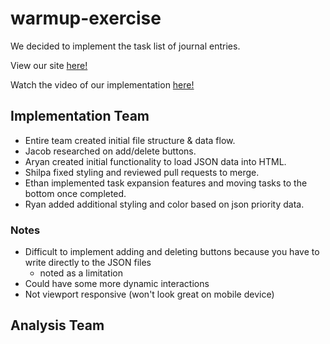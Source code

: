 # warmup-exercise
We decided to implement the task list of journal entries. 

View our site [here!](https://cse110-sp24-group11.github.io/warmup-exercise/)

Watch the video of our implementation [here!](https://www.youtube.com/watch?v=7P8exhnZxo4&ab_channel=ShilpaChowbey)

## Implementation Team
- Entire team created initial file structure & data flow.
- Jacob researched on add/delete buttons.
- Aryan created initial functionality to load JSON data into HTML.
- Shilpa fixed styling and reviewed pull requests to merge.
- Ethan implemented task expansion features and moving tasks to the bottom once completed.
- Ryan added additional styling and color based on json priority data.

### Notes
- Difficult to implement adding and deleting buttons because you have to write directly to the JSON files
  - noted as a limitation
- Could have some more dynamic interactions
- Not viewport responsive (won't look great on mobile device)

## Analysis Team

